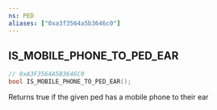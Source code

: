 ```yaml
---
ns: PED
aliases: ["0xa3f3564a5b3646c0"]
---
```

## IS_MOBILE_PHONE_TO_PED_EAR

```c
// 0xA3F3564A5B3646C0
bool IS_MOBILE_PHONE_TO_PED_EAR();
```

Returns true if the given ped has a mobile phone to their ear

